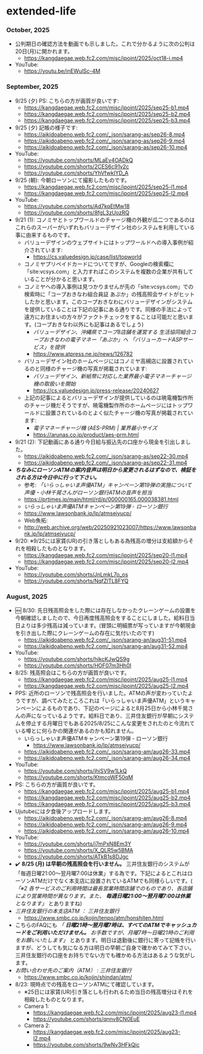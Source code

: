 # extended-life

### October, 2025 
- 公判期日の確認方法を動画でも示しました。これで分かるように次の公判は20日(月)に開かれます。 
  - https://kangdaegae.web.fc2.com/misc/ipoint/2025/oct18-i.mp4
- YouTube: 
  - https://youtu.be/inEWulSc-4M

### September, 2025 
- 9/25 (夕) PS: こちらの方が画質が良いです: 
  - https://kangdaegae.web.fc2.com/misc/ipoint/2025/sep25-b1.mp4
  - https://kangdaegae.web.fc2.com/misc/ipoint/2025/sep25-b2.mp4
  - https://kangdaegae.web.fc2.com/misc/ipoint/2025/sep25-b3.mp4
- 9/25 (夕) 記帳の様子です: 
  - https://aikidoabeno.web.fc2.com/_json/sarang-as/sep26-8.mp4
  - https://aikidoabeno.web.fc2.com/_json/sarang-as/sep26-9.mp4
  - https://aikidoabeno.web.fc2.com/_json/sarang-as/sep26-10.mp4
- YouTube: 
  - https://youtube.com/shorts/MLaEy4OADkQ
  - https://youtube.com/shorts/2CES6c91v2c
  - https://youtube.com/shorts/YhVfwkIYD_A
- 9/25 (朝): 今朝ローソンにて撮影したものです。 
  - https://kangdaegae.web.fc2.com/misc/ipoint/2025/sep25-l1.mp4
  - https://kangdaegae.web.fc2.com/misc/ipoint/2025/sep25-l2.mp4
- YouTube: 
  - https://youtube.com/shorts/Ad7kqEtMw18
  - https://youtube.com/shorts/8fgL3zUozRQ
- 9/21 (1): コノミヤとトップワールドのチャージ機の外観が瓜二つであるのはこれらのスーパーがいずれもバリューデザイン社のシステムを利用している事に由来するものです。 
  - バリューデザインのウェブサイトにはトップワールドへの導入事例が紹介されています: 
    - https://cs.valuedesign.jp/case/list/topworld
  - コノミヤプリペイドカードについてですが、Googleの検索欄に「site:vcsys.com」と入力すればこのシステムを複数の企業が共有していることが分かると思います。
  - コノミヤへの導入事例は見つかりませんが先の「site:vcsys.com」での検索時に「コープおきなわ組合員証 あぷか」の残高照会サイトがヒットしたかと思います。このコープおきなわにバリューデザインがシステムを提供していることは下記の記事にある通りです。同様の手法によって遠方にお住まいの方々がファクトチェックをすることは可能だと思います。(コープおきなわ以外にも記事はあるでしょう) 
    - *バリューデザイン、沖縄県でコープ8店舗を運営する 生活協同組合コープおきなわの電子マネー「あぷか」へ 「バリューカードASPサービス」を提供* 
    - https://www.atpress.ne.jp/news/126782
  - バリューデザイン社のホームページにはコノミヤ高槻店に設置されているのと同様のチャージ機の写真が掲載されています: 
    - *バリューデザイン、新紙幣に対応した業界最小電子マネーチャージ機の取扱いを開始* 
    - https://cs.valuedesign.jp/press-release/20240627
  - 上記の記事によるとバリューデザインが提供しているのは暁電機製作所のチャージ機だそうですが、暁電機製作所のホームページにはトップワールドに設置されているのとよく似たチャージ機の写真が掲載されています: 
    - *電子マネーチャージ機 (AES-PRM) | 業界最小サイズ* 
    - https://arunas.co.jp/product/aes-prm.html
- 9/21 (2): 下記動画にある通り今日給与振込先の口座から現金を引出しました。
  - https://aikidoabeno.web.fc2.com/_json/sarang-as/sep22-30.mp4
  - https://aikidoabeno.web.fc2.com/_json/sarang-as/sep22-31.mp4
- ***ちなみにローソンATMの案内音声は明日から変更されるはずなので、検証をされる方は今日中に行って下さい。*** 
  - 参考: *「いらっしゃいま声優ATM」キャンペーン第19弾の実施について　声優・小林千晃さんがローソン銀行ATMの音声を担当* 
  - https://prtimes.jp/main/html/rd/p/000000165.000038381.html
  - *いらっしゃいま声優ATMキャンペーン第19弾 - ローソン銀行* 
  - https://www.lawsonbank.jp/lp/atmseiyucp/
  - Web魚拓:
  - http://web.archive.org/web/20250921023007/https://www.lawsonbank.jp/lp/atmseiyucp/
- 9/20: ※9/25には家賃(UR)の引き落としもある為残高の増分は支給額からそれを相殺したものとなります。
  - https://kangdaegae.web.fc2.com/misc/ipoint/2025/sep20-l1.mp4
  - https://kangdaegae.web.fc2.com/misc/ipoint/2025/sep20-l2.mp4
- YouTube: 
  - https://youtube.com/shorts/JnLmkL7o_os
  - https://youtube.com/shorts/NqfZlTL8FYQ

### August, 2025 
- :new: 8/30: 先日残高照会をした際には存在しなかったクレーンゲームの設置を今朝確認しましたので、今日再度残高照会をすることにしました。給料日当日よりは多少残高は減っています。(冒頭に明細票が写っていますが今朝現金を引き出した際にクレーンゲームの存在に気付いたのです) 
  - https://aikidoabeno.web.fc2.com/_json/sarang-an/aug31-51.mp4
  - https://aikidoabeno.web.fc2.com/_json/sarang-an/aug31-52.mp4
- YouTube: 
  - https://youtube.com/shorts/hikcKJwQS9g
  - https://youtube.com/shorts/HOF07m3Hh0I
- 8/25: 残高照会はこちらの方が画質が良いです。 
  - https://kangdaegae.web.fc2.com/misc/ipoint/2025/aug25-l1.mp4
  - https://kangdaegae.web.fc2.com/misc/ipoint/2025/aug25-l2.mp4
- PPS: 近所のローソンで残高照会を行いました。ATMの声が変わっていたようですが、調べてみたところこれは「いらっしゃいま声優ATM」というキャンペーンによるものであり、下記のページによると8月25日から小林千晃さんの声になっているようです。給料日であり、三井住友銀行が早朝にシステムを停止する月曜日でもある2025/8/25にこんな変更をされたのと今流れている噂とに何らかの関連があるのかも知れません。 
  - いらっしゃいま声優ATMキャンペーン第19弾 - ローソン銀行 
    - https://www.lawsonbank.jp/lp/atmseiyucp/
  - https://aikidoabeno.web.fc2.com/_json/sarang-am/aug26-33.mp4
  - https://aikidoabeno.web.fc2.com/_json/sarang-am/aug26-34.mp4
- YouTube: 
  - https://youtube.com/shorts/jhiSV9w1LkQ
  - https://youtube.com/shorts/KtmcoWF50qM
- PS: こちらの方が画質が良いです。 
  - https://kangdaegae.web.fc2.com/misc/ipoint/2025/aug25-b1.mp4
  - https://kangdaegae.web.fc2.com/misc/ipoint/2025/aug25-b2.mp4
  - https://kangdaegae.web.fc2.com/misc/ipoint/2025/aug25-b3.mp4
- Ujutubeには夕食後アップロードします。 
  - https://aikidoabeno.web.fc2.com/_json/sarang-am/aug26-8.mp4
  - https://aikidoabeno.web.fc2.com/_json/sarang-am/aug26-9.mp4
  - https://aikidoabeno.web.fc2.com/_json/sarang-am/aug26-10.mp4
- YouTube: 
  - https://youtube.com/shorts/j7mPxN8Em3Y
  - https://youtube.com/shorts/X_QLR5w5BMA
  - https://youtube.com/shorts/ATkB1s8DJgc
- :heavy_check_mark: **8/25 (月) は早朝の残高照会を行いません。** 三井住友銀行のシステムが「毎週日曜21:00～翌月曜7:00は休業」する為です。下記によるとこれはローソンATMだけでなく本支店に設置されているATMでも同様らしいです。( *「※2 各サービスのご利用時間は最長営業時間店舗でのものであり、各店舗により営業時間が異なります。また、 **毎週日曜21:00～翌月曜7:00は休業** となります」* とありますね) 
- *三井住友銀行の本支店ATM ： 三井住友銀行* 
  - https://www.smbc.co.jp/kojin/tenpo/atm/honshiten.html
- こちらのFAQにも *「 **日曜21時～翌月曜7時は、すべてのATMでキャッシュカードをご利用いただけません。** お手数ですが、月曜7時～日曜21時のご利用をお願いいたします」* とあります。明日は退勤後に銀行に寄って記帳を行いますが、どうしても気になる方は明日の早朝ご自身で確かめてみて下さい。三井住友銀行の口座をお持ちでない方でも確かめる方法はあるような気がします。 
- *お問い合わせ先のご案内（ATM） : 三井住友銀行* 
  - https://www.smbc.co.jp/kojin/shindan/atm/
- 8/23: 現時点での残高をローソンATMにて確認しています。 
  - ※25日には家賃(UR)引き落としも行われるため当日の残高増分はそれを相殺したものとなります。
  - Camera 1: 
    - https://kangdaegae.web.fc2.com/misc/ipoint/2025/aug23-l1.mp4
    - https://youtube.com/shorts/qnnv8CN0EuE
  - Camera 2: 
    - https://kangdaegae.web.fc2.com/misc/ipoint/2025/aug23-l2.mp4
    - https://youtube.com/shorts/9wNv3HFkQic
